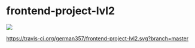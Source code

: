 # frontend-project-lvl2

<a href="https://codeclimate.com/github/german357/frontend-project-lvl2/maintainability"><img src="https://api.codeclimate.com/v1/badges/a0dbbbcd88e91fd53d1b/maintainability" /></a>

https://travis-ci.org/german357/frontend-project-lvl2.svg?branch=master
